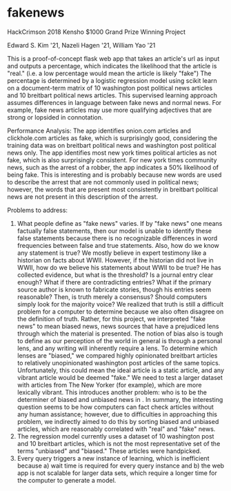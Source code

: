 # fakenews
HackCrimson 2018 Kensho $1000 Grand Prize Winning Project

Edward S. Kim '21, Nazeli Hagen '21, William Yao '21 

This is a proof-of-concept flask web app that takes an article's url as input and outputs a percentage, which indicates
the likelihood that the article is "real." (i.e. a low percentage would mean the article is likely "fake")
The percentage is determined by a logistic regression model using scikit learn on a document-term matrix of 
10 washington post political news articles and 10 breitbart political news articles. This supervised learning approach 
assumes differences in language between fake news and normal news. For example, fake news articles may use more 
qualifying adjectives that are strong or lopsided in connotation.

Performance Analysis:
The app identifies onion.com articles and clickhole.com articles as fake, which is surprisingly good, considering
the training data was on breitbart political news and washington post political news only.
The app identifies most new york times political articles as not fake, which is also surprisingly consistent.
For new york times community news, such as the arrest of a robber, the app indicates a 50% likelihood of being fake.
This is interesting and is probably because new words are used to describe the arrest that are not commonly used in
political news; however, the words that are present most consistently in breitbart political news are not present in this
description of the arrest.

Problems to address:
1) What people define as "fake news" varies. If by "fake news" one means factually false statements, then
our model is unable to identify these false statements because there is no recognizable differences in word frequencies
between false and true statements. Also, how do we know any statement is true? We mostly believe in expert testimony
like a historian on facts about WWII. However, if the historian did not live in WWII, how do we believe his statements
about WWII to be true? He has collected evidence, but what is the threshold? Is a journal entry clear enough? What if
there are contradicting entries? What if the primary source author is known to fabricate stories, though his entries
seem reasonable? Then, is truth merely a consensus? Should computers simply look for the majority voice?
We realized that truth is still a difficult problem for a computer to determine because we also often
disagree on the definition of truth. Rather, for this project, we interpreted "fake news" to mean biased news, news sources 
that have a prejudiced lens through which the material is presented. The notion of bias also is tough to define as our perception
of the world in general is through a personal lens, and any writing will inherently require a lens. To determine which lenses
are "biased," we compared highly opinionated breitbart articles to relatively unopinionated washington post articles
of the same topics. Unfortunately, this could mean the ideal article is a static article, and any vibrant article would be 
deemed "fake." We need to test a larger dataset with articles from The New Yorker (for example), which are more lexically vibrant.
This introduces another problem: who is to be the determiner of biased and unbiased news in . In summary, the interesting question
seems to be how computers can fact check articles without any human assistance; however, due to difficulties in approaching this
problem, we indirectly aimed to do this by sorting biased and unbiased articles, which are reasonably correlated with "real" and
"fake" news.
2) The regression model currently uses a dataset of 10 washington post and 10 breitbart articles, which is
not the most representative set of the terms "unbiased" and "biased." These articles were handpicked.
3) Every query triggers a new instance of learning, which is inefficient because 
a) wait time is required for every query instance and
b) the web app is not scalable for larger data sets, which require a longer time for the computer to generate a model.
